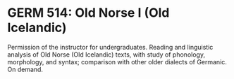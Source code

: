 # GERM 514: Old Norse I (Old Icelandic)

Permission of the instructor for undergraduates. Reading and linguistic analysis of Old Norse (Old Icelandic) texts, with study of phonology, morphology, and syntax; comparison with other older dialects of Germanic. On demand.